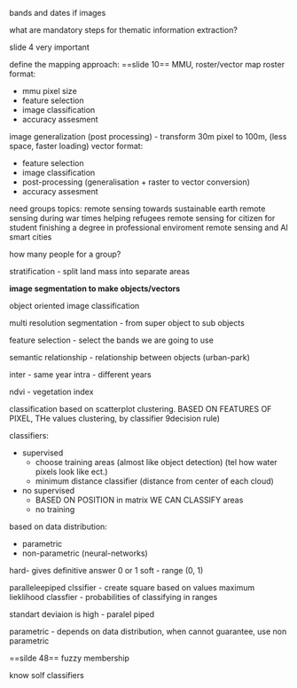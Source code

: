 bands and dates if images

what are mandatory steps for thematic information extraction?

slide 4 very important

define the mapping approach:
==slide 10==
MMU, roster/vector map
 roster format:
 - mmu pixel size
 - feature selection
 - image classification
 - accuracy assesment

image generalization (post processing) - transform 30m pixel to 100m, (less space, faster loading)
 vector format:
 - feature selection
 - image classification
 - post-processing (generalisation + raster to vector conversion)
 - accuracy assesment 

need groups
topics:
remote sensing towards sustainable earth
remote sensing during war times
helping refugees
remote sensing for citizen
for student finishing a degree
in professional enviroment
remote sensing and AI
smart cities

how many people for a group?

stratification - split land mass into separate areas

**image segmentation to make objects/vectors**

object oriented image classification

multi resolution segmentation - from super object to sub objects

feature selection - select the bands we are going to use

semantic relationship - relationship between objects (urban-park)

inter - same year
intra - different years

ndvi - vegetation index

classification based on scatterplot clustering. BASED ON FEATURES OF PIXEL, THe values clustering, by classifier 9decision rule)

classifiers:
- supervised
	- choose training areas (almost like object detection) (tel how water pixels look like ect.)
	- minimum distance classifier (distance from center of each cloud)
- no supervised
	- BASED ON POSITION in matrix WE CAN CLASSIFY areas
	- no training

based on data distribution:
- parametric
- non-parametric (neural-networks)

hard- gives definitive answer 0 or 1
soft - range (0, 1)

paralleleepiped clssifier - create square based on values
maximum lieklihood classfier - probabilities of classifying in ranges

standart deviaion is high - paralel piped

parametric - depends on data distribution, when cannot guarantee, use non parametric

 ==silde 48== fuzzy membership

 know solf classifiers
